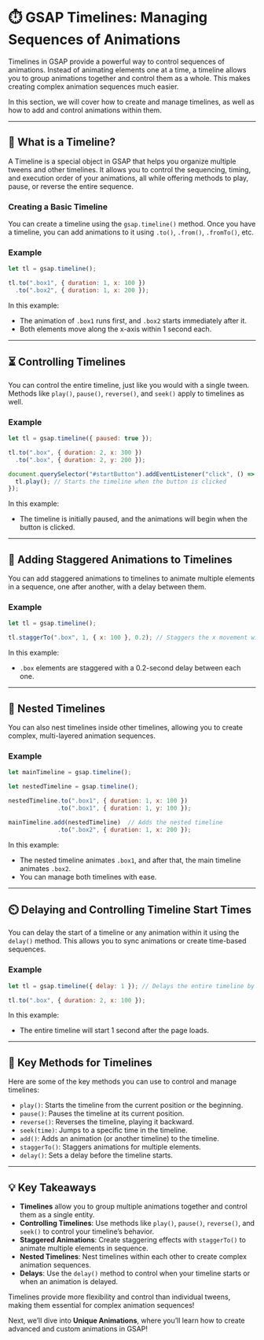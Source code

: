 # ⏱️ GSAP Timelines: Managing Sequences of Animations

Timelines in GSAP provide a powerful way to control sequences of animations. Instead of animating elements one at a time, a timeline allows you to group animations together and control them as a whole. This makes creating complex animation sequences much easier.

In this section, we will cover how to create and manage timelines, as well as how to add and control animations within them.

---

## 📜 What is a Timeline?

A Timeline is a special object in GSAP that helps you organize multiple tweens and other timelines. It allows you to control the sequencing, timing, and execution order of your animations, all while offering methods to play, pause, or reverse the entire sequence.

### Creating a Basic Timeline

You can create a timeline using the `gsap.timeline()` method. Once you have a timeline, you can add animations to it using `.to()`, `.from()`, `.fromTo()`, etc.

### Example

```javascript
let tl = gsap.timeline();

tl.to(".box1", { duration: 1, x: 100 })
  .to(".box2", { duration: 1, x: 200 });
```

In this example:
- The animation of `.box1` runs first, and `.box2` starts immediately after it.
- Both elements move along the x-axis within 1 second each.

---

## ⏳ Controlling Timelines

You can control the entire timeline, just like you would with a single tween. Methods like `play()`, `pause()`, `reverse()`, and `seek()` apply to timelines as well.

### Example

```javascript
let tl = gsap.timeline({ paused: true });

tl.to(".box", { duration: 2, x: 300 })
  .to(".box", { duration: 2, y: 200 });

document.querySelector("#startButton").addEventListener("click", () => {
  tl.play(); // Starts the timeline when the button is clicked
});
```

In this example:
- The timeline is initially paused, and the animations will begin when the button is clicked.

---

## 🎯 Adding Staggered Animations to Timelines

You can add staggered animations to timelines to animate multiple elements in a sequence, one after another, with a delay between them.

### Example

```javascript
let tl = gsap.timeline();

tl.staggerTo(".box", 1, { x: 100 }, 0.2); // Staggers the x movement with a 0.2 second delay
```

In this example:
- `.box` elements are staggered with a 0.2-second delay between each one.

---

## 🔁 Nested Timelines

You can also nest timelines inside other timelines, allowing you to create complex, multi-layered animation sequences.

### Example

```javascript
let mainTimeline = gsap.timeline();

let nestedTimeline = gsap.timeline();

nestedTimeline.to(".box1", { duration: 1, x: 100 })
              .to(".box1", { duration: 1, y: 100 });

mainTimeline.add(nestedTimeline)  // Adds the nested timeline
              .to(".box2", { duration: 1, x: 200 });
```

In this example:
- The nested timeline animates `.box1`, and after that, the main timeline animates `.box2`.
- You can manage both timelines with ease.

---

## ⏲️ Delaying and Controlling Timeline Start Times

You can delay the start of a timeline or any animation within it using the `delay()` method. This allows you to sync animations or create time-based sequences.

### Example

```javascript
let tl = gsap.timeline({ delay: 1 }); // Delays the entire timeline by 1 second

tl.to(".box", { duration: 2, x: 100 });
```

In this example:
- The entire timeline will start 1 second after the page loads.

---

## 📅 Key Methods for Timelines

Here are some of the key methods you can use to control and manage timelines:

- `play()`: Starts the timeline from the current position or the beginning.
- `pause()`: Pauses the timeline at its current position.
- `reverse()`: Reverses the timeline, playing it backward.
- `seek(time)`: Jumps to a specific time in the timeline.
- `add()`: Adds an animation (or another timeline) to the timeline.
- `staggerTo()`: Staggers animations for multiple elements.
- `delay()`: Sets a delay before the timeline starts.

---

## 💡 Key Takeaways

- **Timelines** allow you to group multiple animations together and control them as a single entity.
- **Controlling Timelines**: Use methods like `play()`, `pause()`, `reverse()`, and `seek()` to control your timeline’s behavior.
- **Staggered Animations**: Create staggering effects with `staggerTo()` to animate multiple elements in sequence.
- **Nested Timelines**: Nest timelines within each other to create complex animation sequences.
- **Delays**: Use the `delay()` method to control when your timeline starts or when an animation is delayed.

Timelines provide more flexibility and control than individual tweens, making them essential for complex animation sequences!

Next, we’ll dive into **Unique Animations**, where you’ll learn how to create advanced and custom animations in GSAP!
